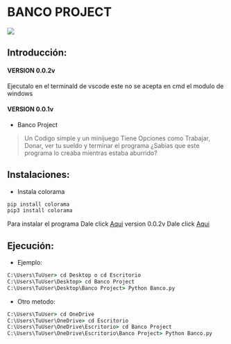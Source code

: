 # BANCO PROJECT
<img src="https://cdn.discordapp.com/attachments/715949555211960422/851938812179644476/BancoOnline_Cap.PNG">

## Introducción:
#### VERSION 0.0.2v
Ejecutalo en el terminald de vscode
este no se acepta en cmd el modulo de windows

#### VERSION 0.0.1v
* Banco Project
> Un Codigo simple y un minijuego
Tiene Opciones como Trabajar, Donar, ver tu sueldo y terminar el programa
¿Sabias que este programa lo creaba mientras estaba aburrido?

## Instalaciones:

* Instala colorama 
```python
pip install colorama
pip3 install colorama
```
Para instalar el programa
Dale click [Aqui](https://www.mediafire.com/file/80sjoy12b9kd7gn/Banco_Project.zip/file)
version 0.0.2v
Dale click [Aqui](https://www.mediafire.com/file/wnfo437kqa6gyjm/Banco+Project.zip/file)
## Ejecución:

* Ejemplo:
```cmd
C:\Users\TuUser> cd Desktop o cd Escritorio
C:\Users\TuUser\Desktop> cd Banco Project
C:\Users\TuUser\Desktop\Banco Project> Python Banco.py
```
* Otro metodo:
```cmd
C:\Users\TuUser> cd OneDrive
C:\Users\TuUser\OneDrive> cd Escritorio
C:\Users\TuUser\OneDrive\Escritorio> cd Banco Project
C:\Users\TuUser\OneDrive\Escritorio\Banco Project> Python Banco.py
```
